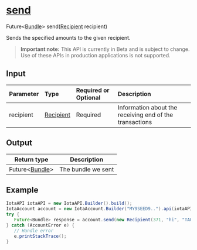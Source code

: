 
# [send](https://github.com/iotaledger/iota-java/blob/master/jota/src/main/java/org/iota/jota/account/Account.java#L57)
 Future<[Bundle](https://github.com/iotaledger/iota-java/blob/master/jota/src/main/java/org/iota/jota/model/Bundle.java)> send([Recipient](https://github.com/iotaledger/iota-java/blob/master/jota/src/main/java/org/iota/jota/types/Recipient.java) recipient)

Sends the specified amounts to the given recipient.
> **Important note:** This API is currently in Beta and is subject to change. Use of these APIs in production applications is not supported.

## Input
| Parameter       | Type | Required or Optional | Description |
|:---------------|:--------|:--------| :--------|
| recipient | [Recipient](https://github.com/iotaledger/iota-java/blob/master/jota/src/main/java/org/iota/jota/types/Recipient.java) | Required | Information about the receiving end of the transactions |
    
## Output
| Return type | Description |
|--|--|
| Future<[Bundle](https://github.com/iotaledger/iota-java/blob/master/jota/src/main/java/org/iota/jota/model/Bundle.java)>  | The bundle we sent |



 ## Example
 
 ```Java
 IotaAPI iotaAPI = new IotaAPI.Builder().build();
IotaAccount account = new IotaAccount.Builder("MY9SEED9..").api(iotaAPI).build()
try { 
    Future<Bundle> response = account.send(new Recipient(371, "hi", "TAG", LDISDSQOLJKTPETQZAP9PUWFRSJELRBHKADJBRRUWQEVYT9ZTKLODG9JCTMUZQQFAR9PQYOKPR9LI9CZH));
} catch (AccountError e) { 
    // Handle error
    e.printStackTrace(); 
}
 ```
